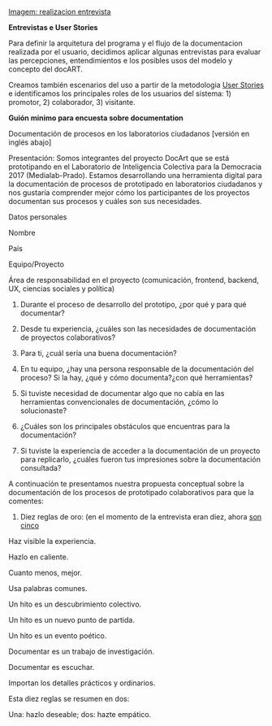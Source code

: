 
[Imagem: realizacion entrevista](https://github.com/docART/documentacion/blob/recipe/prototyping/grafemas/IMG_20171109_134216.jpg)

**Entrevistas e User Stories** 

Para definir la arquitetura del programa y el flujo de la documentacion realizada por el usuario, decidimos aplicar algunas entrevistas para evaluar las percepciones, entendimientos e los posibles usos del modelo y concepto del docART.

Creamos también escenarios del uso a partir de la metodologia [User Stories](https://en.wikipedia.org/wiki/User_story) e identificamos los principales roles de los usuarios del sistema: 1) promotor, 2) colaborador, 3) visitante.


**Guión minimo para encuesta sobre documentation**
    
Documentación de procesos en los laboratorios ciudadanos
[versión en inglés abajo]
    
Presentación: Somos integrantes del proyecto DocArt que se está prototipando en el  Laboratorio de Inteligencia Colectiva para la Democracia 2017 (Medialab-Prado). Estamos desarrollando una herramienta digital para la documentación de procesos de prototipado en laboratorios ciudadanos y nos gustaría comprender mejor cómo los participantes de los proyectos documentan sus procesos y cuáles son sus necesidades.

Datos personales    

Nombre

País

Equipo/Proyecto

Área de responsabilidad en el proyecto (comunicación, frontend, backend, UX, ciencias sociales y política)

1. Durante el proceso de desarrollo del prototipo, ¿por qué y para qué documentar? 

2. Desde tu experiencia, ¿cuáles son las necesidades de documentación de proyectos colaborativos?

3. Para ti, ¿cuál sería una buena documentación?

4. En tu equipo, ¿hay una persona responsable de la documentación del proceso? Si la hay, ¿qué y cómo documenta?¿con qué herramientas?

5. Si tuviste necesidad de documentar algo que no cabía en las herramientas convencionales de documentación, ¿cómo lo solucionaste?

6. ¿Cuáles son los principales obstáculos que encuentras para la documentación?

7. Si tuviste la experiencia de acceder a la documentación de un proyecto para replicarlo, ¿cuáles fueron tus impresiones sobre la documentación consultada? 

A continuación te presentamos nuestra propuesta conceptual sobre la documentación de los procesos de prototipado colaborativos para que la comentes:


1) Diez reglas de oro: (en el momento de la entrevista eran diez, ahora [son cinco](https://github.com/docART/documentacion/blob/recipe/prototyping/03_reglas_de_oro.md) 

Haz visible la experiencia.

Hazlo en caliente.

Cuanto menos, mejor. 

Usa palabras comunes. 

Un hito es un descubrimiento colectivo.

Un hito es un nuevo punto de partida.

Un hito es un evento poético. 

Documentar es un trabajo de investigación.

Documentar es escuchar.

Importan los detalles prácticos y ordinarios.

Esta diez reglas se resumen en dos:

Una: hazlo deseable; dos: hazte empático.


